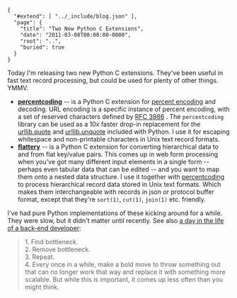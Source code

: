 
    {
      "#extend": [ "../_include/blog.json" ],
      "page": {
        "title": "Two New Python C Extensions",
        "date": "2011-03-08T00:00:00-0000",
        "root": "..",
        "buried": true
      }
    }

Today I'm releasing two new Python C extensions. They've been useful in fast text record processing, but could be used for plenty of other things. YMMV.

* __[percentcoding](https://github.com/acg/python-percentcoding)__ -- is a Python C extension for [percent encoding](http://en.wikipedia.org/wiki/Percent-encoding) and decoding. URL encoding is a specific instance of percent encoding, with a set of reserved characters defined by [RFC 3986](http://tools.ietf.org/html/rfc3986#section-2.1) . The `percentcoding` library can be used as a 10x faster drop-in replacement for the [urllib.quote](http://docs.python.org/library/urllib.html?highlight=urllib#urllib.quote) and [urllib.unquote](http://docs.python.org/library/urllib.html?highlight=urllib#urllib.unquote) included with Python. I use it for escaping whitespace and non-printable characters in Unix text record formats.
* __[flattery](https://github.com/acg/python-flattery)__ -- is a Python C extension for converting hierarchical data to and from flat key/value pairs. This comes up in web form processing when you've got many different input elements in a single form -- perhaps even tabular data that can be edited -- and you want to map them onto a nested data structure. I use it together with [percentcoding](https://github.com/acg/python-percentcoding) to process hierarchical record data stored in Unix text formats. Which makes them interchangeable with records in json or protocol buffer format, except that they're `sort(1)`, `cut(1)`, `join(1)` etc. friendly.

I've had pure Python implementations of these kicking around for a while. They were slow, but it didn't matter until recently. See also [a day in the life of a back-end developer](http://news.ycombinator.com/item?id=2290357):

> 1\. Find bottleneck. <br/>
> 2\. Remove bottleneck. <br/>
> 3\. Repeat. <br/>
> 4\. Every once in a while, make a bold move to throw something out that can no longer work that way and replace it with something more scalable. But while this is important, it comes up less often than you might think.


